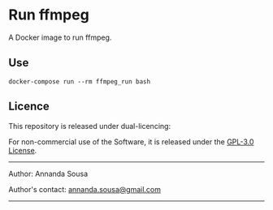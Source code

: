 # Run ffmpeg

A Docker image to run ffmpeg. 

## Use
```docker-compose run --rm ffmpeg_run bash```

## Licence

This repository is released under dual-licencing:

For non-commercial use of the Software, it is released under the [GPL-3.0 License](LICENSE.md).

----

Author: Annanda Sousa

Author's contact: [annanda.sousa@gmail.com](mailto:annanda.sousa@gmail.com)

----
